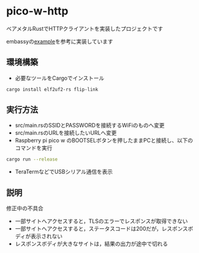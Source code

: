 # pico-w-http
ベアメタルRustでHTTPクライアントを実装したプロジェクトです

embassyの[example](https://github.com/embassy-rs/embassy/blob/main/examples/rp/src/bin/wifi_blinky.rs)を参考に実装しています

## 環境構築
* 必要なツールをCargoでインストール
```sh
cargo install elf2uf2-rs flip-link
```

## 実行方法
* src/main.rsのSSIDとPASSWORDを接続するWiFiのものへ変更
* src/main.rsのURLを接続したいURLへ変更
* Raspberry pi pico w のBOOTSELボタンを押したままPCと接続し、以下のコマンドを実行
```sh
cargo run --release
```
* TeraTermなどでUSBシリアル通信を表示
## 説明
修正中の不具合
* 一部サイトへアクセスすると，TLSのエラーでレスポンスが取得できない
* 一部サイトへアクセスすると，ステータスコードは200だが，レスポンスボディが表示されない
* レスポンスボディが大きなサイトは，結果の出力が途中で切れる
